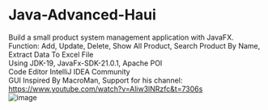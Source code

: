 # Java-Advanced-Haui
Build a small product system management application with JavaFX.<br/>
Function: Add, Update, Delete, Show All Product, Search Product By Name, Extract Data To Excel File<br/>
Using JDK-19, JavaFx-SDK-21.0.1, Apache POI <br/>
Code Editor IntelliJ IDEA Community<br/>
GUI Inspired By MacroMan, Support for his channel: https://www.youtube.com/watch?v=Aliw3lNRzfc&t=7306s<br/>
![image](https://github.com/TranvandatWhiteX/Java-Advanced-Haui/assets/96656521/f0bf7d7a-a9fb-4133-974a-ad5676ab48c5)
